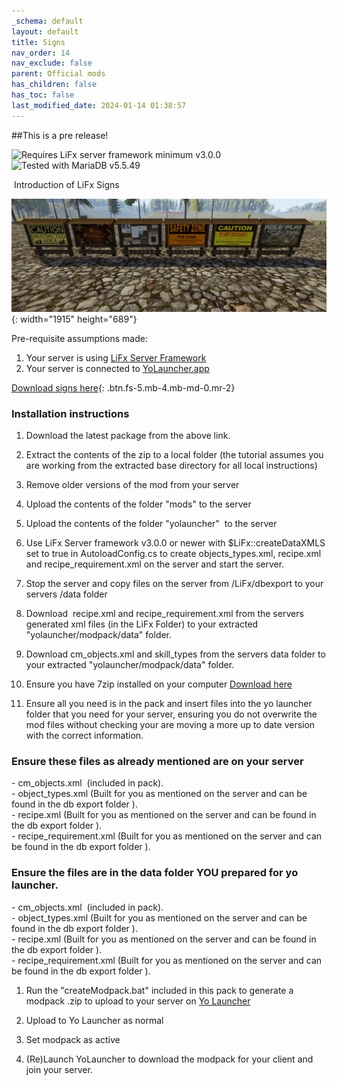 ```yaml
---
_schema: default
layout: default
title: Signs
nav_order: 14
nav_exclude: false
parent: Official mods
has_children: false
has_toc: false
last_modified_date: 2024-01-14 01:38:57
---
```


##This is a pre release!

![](https://img.shields.io/badge/LiFx%20Server%20-%3Ev3.0.0-green "Requires LiFx server framework minimum v3.0.0")![](https://img.shields.io/badge/MariaDB%20-%3Ev5.5.49-green "Tested with MariaDB v5.5.49")

&nbsp;Introduction of LiFx Signs

![](/uploads/signs.png){: width="1915" height="689"}

Pre-requisite assumptions made:

1. Your server is using [LiFx Server Framework](/Docs/server-framework)
2. Your server is connected to [YoLauncher.app](https://YoLauncher.app)

[Download signs here](https://github.com/LiF-x/signs/releases/latest){: .btn.fs-5.mb-4.mb-md-0.mr-2}

### Installation instructions&nbsp;

1. Download the latest package from the above link.

2. Extract the contents of the zip to a local folder (the tutorial assumes you are working from the extracted base directory for all local instructions)

3. Remove older versions of the mod from your server

4. Upload the contents of the folder "mods" to the server

5. Upload the contents of the folder "yolauncher" &nbsp;to the server&nbsp;

6. Use LiFx Server framework v3.0.0 or newer with $LiFx::createDataXMLS set to true in AutoloadConfig.cs to create objects\_types.xml, recipe.xml and recipe\_requirement.xml on the server and start the server.

7. Stop the server and copy files on the server from /LiFx/dbexport to your servers /data folder

8. Download &nbsp;recipe.xml and recipe\_requirement.xml from the servers generated xml files (in the LiFx Folder) to your extracted "yolauncher/modpack/data" folder.

9. Download cm\_objects.xml and skill\_types from the servers data folder to your extracted "yolauncher/modpack/data" folder.

10. Ensure you have 7zip installed on your computer [Download here](https://7zip.dev/en/download/)

11. Ensure all you need is in the pack and insert files into the yo launcher folder that you need for your server, ensuring you do not overwrite the mod files without checking your are moving a more up to date version with the correct information.

### Ensure these files as already mentioned are on your server&nbsp;

\- cm\_objects.xml &nbsp;(included in pack).<br>\- object\_types.xml (Built for you as mentioned on the server and can be found in the db export folder ).<br>\- recipe.xml (Built for you as mentioned on the server and can be found in the db export folder ).<br>\- recipe\_requirement.xml (Built for you as mentioned on the server and can be found in the db export folder ).​​​

### Ensure the files are in the data folder YOU prepared for yo launcher.&nbsp;

\- cm\_objects.xml &nbsp;(included in pack).<br>\- object\_types.xml (Built for you as mentioned on the server and can be found in the db export folder ).<br>\- recipe.xml (Built for you as mentioned on the server and can be found in the db export folder ).<br>\- recipe\_requirement.xml (Built for you as mentioned on the server and can be found in the db export folder ).​​​

1. ​​Run the "createModpack.bat" included in this pack to generate a modpack .zip to upload to your server on&nbsp;[Yo Launcher](https://www.yolauncher.app/)&nbsp;

2. Upload to Yo Launcher as normal&nbsp;

3. Set modpack as active

4. (Re)Launch YoLauncher to download the modpack for your client and join your server.